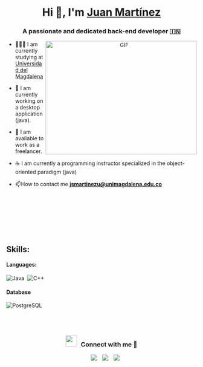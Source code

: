 <h1 align="center">Hi 👋, I'm <a href="https://www.linkedin.com/in/juan-sebastian-martinez-uribe-697a52280/" target="blank">
Juan Martínez</a></h1>
<h3 align="center">A passionate and dedicated back-end developer &#127470;&#127475</h3>


<a target="_blank" align="center">
  <img align="right" top="500" height="300" width="400" alt="GIF" src="https://media.giphy.com/media/SWoSkN6DxTszqIKEqv/giphy.gif">
</a>


- 👨🏻‍💻 I am currently studying at <a href="https://unimagdalena.edu.co/" target="blank">Universidad del Magdalena</a>

- 🌱 I am currently working on a desktop application (java).
  
- 🤝 I am available to work as a freelancer.
  
- ☕ I am currently a programming instructor specialized in the object-oriented paradigm (java)
  
- 📫How to contact me **jsmartinezu@unimagdalena.edu.co**
  
<br/>
<br/>
<br/>
<br/>
<br/>
<br/>

## Skills:

#### Languages:

![Java](https://img.shields.io/badge/Java-ED8B00?style=for-the-badge&logo=java&logoColor=white)&nbsp; ![C++](https://img.shields.io/badge/C%2B%2B-00599C?style=for-the-badge&logo=cplusplus&logoColor=white)&nbsp;


#### Database

![PostgreSQL](https://img.shields.io/badge/PostgreSQL-316192?style=for-the-badge&logo=postgresql&logoColor=white)&nbsp;

<br/>
<br/>

<h3 align="center" > <img src="https://media.giphy.com/media/iY8CRBdQXODJSCERIr/giphy.gif" width="30" height="30" style="margin-right: 10px;">Connect with me 🤝 </h3>

<p align="center">

 <div align="center"  class="icons-social" style="margin-left: 10px;">
	<a style="margin-left: 10px;"  target="_blank" href="https://www.linkedin.com/in/juan-sebastian-martinez-uribe-697a52280/">
			<img src="https://img.icons8.com/doodle/40/000000/linkedin--v2.png"></a>
        <a style="margin-left: 10px;" target="_blank" href="https://github.com/JsMartinez-dev">
		<img src="https://img.icons8.com/doodle/40/000000/github--v1.png"></a>
        <a style="margin-left: 10px;" target="_blank" href="https://www.instagram.com/ripp.pipo/">
			<img src="https://img.icons8.com/doodle/40/000000/instagram-new--v2.png"></a>
      </div>

</p>

